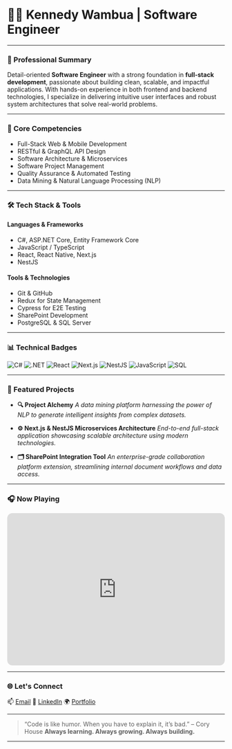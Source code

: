 # 👨‍💻 Kennedy Wambua | Software Engineer

---

### 💼 Professional Summary

Detail-oriented **Software Engineer** with a strong foundation in **full-stack development**, passionate about building clean, scalable, and impactful applications. With hands-on experience in both frontend and backend technologies, I specialize in delivering intuitive user interfaces and robust system architectures that solve real-world problems.

---

### 🚀 Core Competencies

* Full-Stack Web & Mobile Development
* RESTful & GraphQL API Design
* Software Architecture & Microservices
* Software Project Management
* Quality Assurance & Automated Testing
* Data Mining & Natural Language Processing (NLP)

---

### 🛠️ Tech Stack & Tools

#### **Languages & Frameworks**

* C#, ASP.NET Core, Entity Framework Core
* JavaScript / TypeScript
* React, React Native, Next.js
* NestJS

#### **Tools & Technologies**

* Git & GitHub
* Redux for State Management
* Cypress for E2E Testing
* SharePoint Development
* PostgreSQL & SQL Server

---

### 📊 Technical Badges

![C#](https://img.shields.io/badge/C%23-239120?style=for-the-badge\&logo=c-sharp\&logoColor=white)
![.NET](https://img.shields.io/badge/.NET-512BD4?style=for-the-badge\&logo=dotnet\&logoColor=white)
![React](https://img.shields.io/badge/React-20232A?style=for-the-badge\&logo=react\&logoColor=61DAFB)
![Next.js](https://img.shields.io/badge/Next.js-000000?style=for-the-badge\&logo=nextdotjs\&logoColor=white)
![NestJS](https://img.shields.io/badge/NestJS-E0234E?style=for-the-badge\&logo=nestjs\&logoColor=white)
![JavaScript](https://img.shields.io/badge/JavaScript-323330?style=for-the-badge\&logo=javascript\&logoColor=F7DF1E)
![SQL](https://img.shields.io/badge/SQL-4479A1?style=for-the-badge\&logo=postgresql\&logoColor=white)

---

### 🌟 Featured Projects

* **🔍 Project Alchemy**
  *A data mining platform harnessing the power of NLP to generate intelligent insights from complex datasets.*

* **⚙️ Next.js & NestJS Microservices Architecture**
  *End-to-end full-stack application showcasing scalable architecture using modern technologies.*

* **🗂️ SharePoint Integration Tool**
  *An enterprise-grade collaboration platform extension, streamlining internal document workflows and data access.*

---

### 🎧 Now Playing

<iframe style="border-radius:12px" src="https://open.spotify.com/embed/album/20r762YmB5HeofjMCiPMLv?utm_source=generator" width="100%" height="352" frameBorder="0" allowfullscreen="" allow="autoplay; clipboard-write; encrypted-media; fullscreen; picture-in-picture" loading="lazy"></iframe>

---

### 🌐 Let's Connect

📫 [Email](mailto:kennywambu254@gmail.com)
🔗 [LinkedIn](https://www.linkedin.com/in/kennedy-wambua-4623841ba/)
🌍 [Portfolio](https://kennywam.github.io/)

---

> “Code is like humor. When you have to explain it, it’s bad.” – Cory House
> **Always learning. Always growing. Always building.**

---
